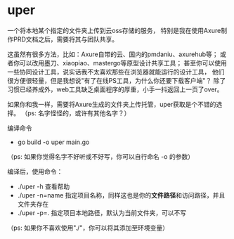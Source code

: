 # uper

一个将本地某个指定的文件夹上传到云oss存储的服务，
特别是我在使用Axure制作PRD文档之后，需要将其与团队共享。

这虽然有很多方法，比如：Axure自带的云、国内的pmdaniu、axurehub等；
或者你可以改用墨刀、xiaopiao、mastergo等原型设计共享工具；
甚至你可以使用一些协同设计工具，说实话我不太喜欢那些在浏览器就能运行的设计工具，
他们很方便很轻量，但是我想说"有了在线PS工具，为什么你还要下载客户端"？
除了习惯已经养成外，web工具缺乏桌面程序的厚重，小手一抖返回上一页了over。

如果你和我一样，需要将Axure生成的文件夹上传托管，uper获取是个不错的选择。
（ps: 名字怪怪的，或许有其他名字？）

编译命令
- go build -o uper main.go

（ps: 如果你觉得名字不好听或不好写，你可以自行命名 -o 的参数）

编译后，使用命令：
- ./uper -h 查看帮助
- ./uper -n=name 指定项目名称，同样这也是你的**文件路径**和访问路径，并且文件夹存在
- ./uper -p=. 指定项目本地路径，默认为当前文件夹，可以不写

（ps: 如果你不喜欢使用"./"，你可以将其添加至环境变量）
